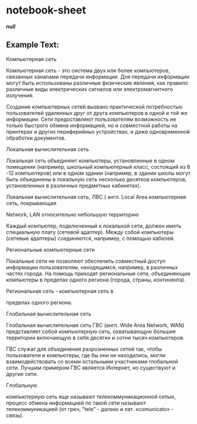 # notebook-sheet


**_null_**




## Example Text:

Компьютерная сеть

Компьютерная сеть - это система двух или более компьютеров, 
связанных каналами передачи информации. 
Для передачи информации могут быть использованы различные физические явления, 
как правило различные виды электрических сигналов или электромагнитного излучения.

Создание компьютерных сетей вызвано практической потребностью пользователей удаленных
друг от друга компьютеров в одной и той же информации. Сети предоставляют пользователям
возможность не только быстрого обмена информацией, но и совместной работы на принтерах 
и других периферийных устройствах, и даже одновременной обработки документов.



Локальная вычислительная сеть

Локальная сеть объединяет компьютеры, установленные в одном помещении (например, школьный компьютерный класс, состоящий из 8 -12 компьютеров) или в одном здании (например, в здании школы могут быть объединены в локальную сеть несколько десятков компьютеров, установленных в различных предметных кабинетах).

Локальная вычислительная сеть, ЛВС ( англ. Local Area компьютерная сеть, покрывающая

Network, LAN относительно небольшую территорию

Каждый компьютер, подключенный к локальной сети, должен иметь специальную плату (сетевой адаптер). Между собой компьютеры (сетевые адаптеры) соединяются, например, с помощью кабелей.
 
Региональные компьютерные сети

Покальные сети не позволяют обеспечить совместный доступ информации пользователям, находящимся, например, в различных частях города. На помощь приходят региональные сети, объединяющие компьютеры в пределах одного региона (города, страны, континента).

Региональная сеть - компьютерная сеть в

пределах одного региона.
 
Глобальная вычислительная сеть

Глобальная вычислительная сеть ГВС (англ. Wide Area Network, WAN) представляет собой компьютерную сеть, охватывающую большие территории включающую в себя десятки и сотни тысяч компьютеров.

ГВС служат для объединения разрозненных сетей так, чтобы пользователи и компьютеры, где бы они ни находились, могли взаимодействовать со всеми остальными участниками глобальной сети. Лучшим примером ГВС является Интернет, но существуют и другие сети.

Глобальную

компьютерную сеть еще называют телекоммуникационной сетью, процесс обмена информацией по такой сети называют телекоммуникацией (от греч, "tele" - далеко и лат. «comunicato» - связь).
